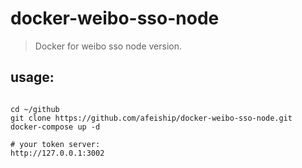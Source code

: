 # docker-weibo-sso-node
> Docker for weibo sso node version.

## usage:
```shell

cd ~/github
git clone https://github.com/afeiship/docker-weibo-sso-node.git
docker-compose up -d

# your token server:
http://127.0.0.1:3002
```